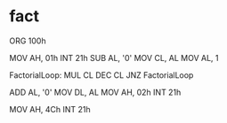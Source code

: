 # fact
ORG 100h

MOV AH, 01h
INT 21h
SUB AL, '0'
MOV CL, AL
MOV AL, 1

FactorialLoop:
    MUL CL
    DEC CL
    JNZ FactorialLoop

ADD AL, '0'
MOV DL, AL
MOV AH, 02h
INT 21h

MOV AH, 4Ch
INT 21h
